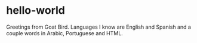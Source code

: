 # hello-world

Greetings from Goat Bird. Languages I know are English and Spanish and a couple words in Arabic, Portuguese and HTML.
